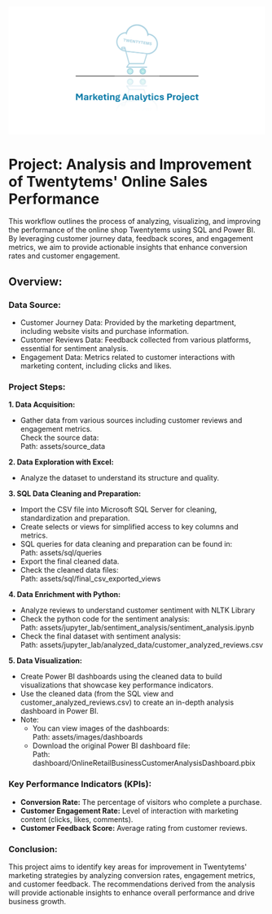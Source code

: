 ![header image](assets/images/company_logo/1.png)

# Project: Analysis and Improvement of Twentytems' Online Sales Performance

This workflow outlines the process of analyzing, visualizing, and improving the performance of the online shop Twentytems using SQL and Power BI. By leveraging customer journey data, feedback scores, and engagement metrics, we aim to provide actionable insights that enhance conversion rates and customer engagement.

## Overview:

### Data Source:

- Customer Journey Data: Provided by the marketing department, including website visits and purchase information.  
- Customer Reviews Data: Feedback collected from various platforms, essential for sentiment analysis.  
- Engagement Data: Metrics related to customer interactions with marketing content, including clicks and likes.  

### Project Steps:  

**1. Data Acquisition:**  
  - Gather data from various sources including customer reviews and engagement metrics.  
    Check the source data:  
    Path: assets/source_data  
    
**2. Data Exploration with Excel:**  
  - Analyze the dataset to understand its structure and quality.  

**3. SQL Data Cleaning and Preparation:**  
  - Import the CSV file into Microsoft SQL Server for cleaning, standardization and preparation.  
  - Create selects or views for simplified access to key columns and metrics.  
  - SQL queries for data cleaning and preparation can be found in:  
    Path: assets/sql/queries  
  - Export the final cleaned data.  
  - Check the cleaned data files:  
    Path: assets/sql/final_csv_exported_views  

**4. Data Enrichment with Python:**  
  - Analyze reviews to understand customer sentiment with NLTK Library  
  - Check the python code for the sentiment analysis:  
    Path: assets/jupyter_lab/sentiment_analysis/sentiment_analysis.ipynb  
  - Check the final dataset with sentiment analysis:  
    Path: assets/jupyter_lab/analyzed_data/customer_analyzed_reviews.csv  

**5. Data Visualization:**  
  - Create Power BI dashboards using the cleaned data to build visualizations that showcase key performance indicators.  
  - Use the cleaned data (from the SQL view and customer_analyzed_reviews.csv) to create an in-depth analysis dashboard in Power BI.  
  - Note:  
    - You can view images of the dashboards:  
      Path: assets/images/dashboards  
    - Download the original Power BI dashboard file:  
      Path: dashboard/OnlineRetailBusinessCustomerAnalysisDashboard.pbix  

### Key Performance Indicators (KPIs):  
- **Conversion Rate:** The percentage of visitors who complete a purchase.  
- **Customer Engagement Rate:** Level of interaction with marketing content (clicks, likes, comments).  
- **Customer Feedback Score:** Average rating from customer reviews.  
  
### Conclusion:  
This project aims to identify key areas for improvement in Twentytems' marketing strategies by analyzing conversion rates, engagement metrics, and customer feedback. The recommendations derived from the analysis will provide actionable insights to enhance overall performance and drive business growth.
